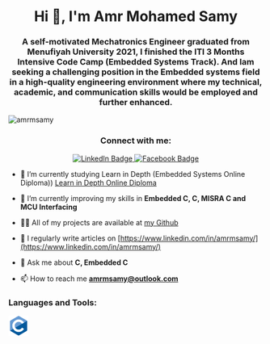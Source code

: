 <h1 align="center">Hi 👋, I'm Amr Mohamed Samy</h1>
<h3 align="center">A self-motivated Mechatronics Engineer graduated from Menufiyah University 2021, I finished the ITI 3 Months Intensive Code Camp (Embedded Systems Track). And Iam seeking a challenging position in the Embedded systems field in a high-quality engineering environment where my technical, academic, and communication skills would be employed and further enhanced.</h3>

<p align="left"> <img src="https://komarev.com/ghpvc/?username=amrmsamy&label=Profile%20views&color=0e75b6&style=flat" alt="amrmsamy" /> </p>

<h3 align="center">Connect with me:</h3>
<p align="center">
  <a href="https://www.linkedin.com/in/amrmsamy/">
    <img src="https://img.shields.io/badge/LinkedIn-blue?style=for-the-badge&logo=linkedin&logoColor=white" alt="LinkedIn Badge"/>
  </a>
  <a href="https://www.facebook.com/amrmsamy243/">
    <img src="https://img.shields.io/badge/Facebook-blue?style=for-the-badge&logo=facebook&logoColor=white" alt="Facebook Badge"/>
  </a>
</p>

- 🔭 I’m currently studying Learn in Depth (Embedded Systems Online Diploma)) [Learn in Depth Online Diploma](https://github.com/amrmsamy/Learn-in-Depth-online-diploma-)

- 🌱 I’m currently improving my skills in **Embedded C, C, MISRA C and MCU Interfacing**

- 👨‍💻 All of my projects are available at [my Github](https://github.com/amrmsamy)

- 📝 I regularly write articles on [https://www.linkedin.com/in/amrmsamy/](https://www.linkedin.com/in/amrmsamy/)

- 💬 Ask me about **C, Embedded C**

- 📫 How to reach me **amrmsamy@outlook.com**



<h3 align="left">Languages and Tools:</h3>
<p align="left"> <a href="https://www.cprogramming.com/" target="_blank" rel="noreferrer"> <img src="https://raw.githubusercontent.com/devicons/devicon/master/icons/c/c-original.svg" alt="c" width="40" height="40"/> </a> </p>
